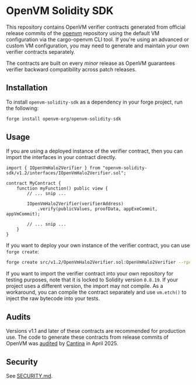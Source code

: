 # OpenVM Solidity SDK

This repository contains OpenVM verifier contracts generated from official release commits of the [openvm](https://github.com/openvm-org/openvm) repository using the default VM configuration via the cargo-openvm CLI tool. If you're using an advanced or custom VM configuration, you may need to generate and maintain your own verifier contracts separately.

The contracts are built on every _minor_ release as OpenVM guarantees verifier backward compatibility across patch releases.

## Installation

To install `openvm-solidity-sdk` as a dependency in your forge project, run the following:

```bash
forge install openvm-org/openvm-solidity-sdk
```

## Usage

If you are using a deployed instance of the verifier contract, then you can import the interfaces in your contract directly.

```solidity
import { IOpenVmHalo2Verifier } from "openvm-solidity-sdk/v1.2/interfaces/IOpenVmHalo2Verifier.sol";

contract MyContract {
    function myFunction() public view {
        // ... snip ...

        IOpenVmHalo2Verifier(verifierAddress)
            .verify(publicValues, proofData, appExeCommit, appVmCommit);

        // ... snip ...
    }
}
```

If you want to deploy your own instance of the verifier contract, you can use `forge create`:

```bash
forge create src/v1.2/OpenVmHalo2Verifier.sol:OpenVmHalo2Verifier --rpc-url $RPC --private-key $PRIVATE_KEY --broadcast
```

If you want to import the verifier contract into your own repository for testing purposes, note that it is locked to Solidity version `0.8.19`. If your project uses a different version, the import may not compile. As a workaround, you can compile the contract separately and use `vm.etch()` to inject the raw bytecode into your tests.

## Audits

Versions v1.1 and later of these contracts are recommended for production use. The code to generate these contracts from release commits of OpenVM was [audited](https://github.com/openvm-org/openvm/blob/main/audits/v1.1.1-cantina-report.pdf) by [Cantina](https://cantina.xyz/) in April 2025.

## Security

See [SECURITY.md](SECURITY.md).
